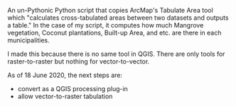 An un-Pythonic Python script that copies ArcMap's Tabulate Area tool which "calculates cross-tabulated areas between two datasets and outputs a table."
In the case of my script, it computes how much Mangrove vegetation, Coconut plantations, Built-up Area, and etc. are there in each municipalities. 

I made this because there is no same tool in QGIS. There are only tools for raster-to-raster but nothing for vector-to-vector.

As of 18 June 2020, the next steps are:
- convert as a QGIS processing plug-in
- allow vector-to-raster tabulation
